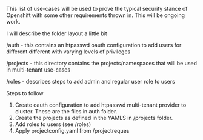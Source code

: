 This list of use-cases will be used to prove the typical security stance of Openshift with some other requirements thrown in.  This will be ongoing work.

I will describe the folder layout a little bit

/auth - this contains an htpasswd oauth configuration to add users for different different with varying levels of privileges

/projects - this directory contains the projects/namespaces that will be used in multi-tenant use-cases

/roles - describes steps to add admin and regular user role to users

Steps to follow

1.  Create oauth configuration to add htpasswd multi-tenant provider to cluster.  These are the files in auth folder.
2.  Create the projects as defined in the YAMLS in /projects folder.
3.  Add roles to users (see /roles)
4.  Apply projectconfig.yaml from /projectreques
